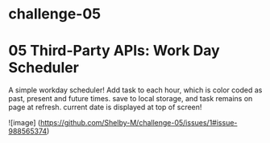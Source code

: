 # challenge-05

# 05 Third-Party APIs: Work Day Scheduler

A simple workday scheduler!
Add task to each hour, which is color coded as past, present and future times.
save to local storage, and task remains on page at refresh.
current date is displayed at top of screen!

![image] (https://github.com/Shelby-M/challenge-05/issues/1#issue-988565374)
